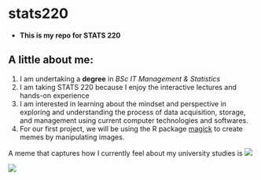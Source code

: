 # stats220

* **This is my repo for STATS 220**

## A little about me:

1. I am undertaking a **degree** in *BSc IT Management & Statistics*
2. I am taking STATS 220 because I enjoy the interactive lectures and hands-on experience 
3. I am interested in learning about the mindset and perspective in exploring and understanding the process of data acquisition, storage, and management using current computer technologies and softwares. 
4. For our first project, we will be using the R package [magick](https://cran.r-project.org/web/packages/magick/vignettes/intro.html) to create memes by manipulating images.
   
A meme that captures how I currently feel about my university studies is ![](https://media.tenor.com/J3HvXFiSyygAAAAi/amifatcat-math.gif)

![](https://media1.tenor.com/m/hccDQYbYqiQAAAAd/dont-know-no-idea.gif) 

